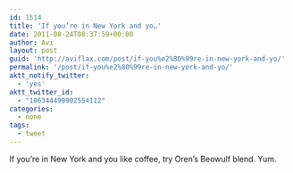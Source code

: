 ```yaml
---
id: 1514
title: 'If you’re in New York and yo…'
date: 2011-08-24T08:37:59+00:00
author: Avi
layout: post
guid: 'http://aviflax.com/post/if-you%e2%80%99re-in-new-york-and-yo/'
permalink: '/post/if-you%e2%80%99re-in-new-york-and-yo/'
aktt_notify_twitter:
  - 'yes'
aktt_twitter_id:
  - "106344499902554112"
categories:
  - none
tags:
  - tweet
---
```

If you’re in New York and you like coffee, try Oren’s Beowulf blend. Yum.